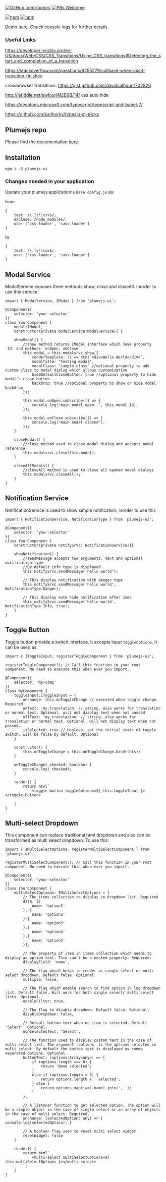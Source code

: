 [![GitHub contributors](https://img.shields.io/github/contributors/kiranmantha/plumejs-ui)](https://GitHub.com/KiranMantha/plumejs-ui/graphs/contributors/) [![PRs Welcome](https://img.shields.io/badge/PRs-welcome-brightgreen.svg)](http://makeapullrequest.com)

[![npm](https://img.shields.io/npm/dw/plumejs-ui)](https://www.npmjs.com/package/plumejs-ui)  [![npm](https://img.shields.io/npm/v/plumejs-ui)](https://www.npmjs.com/package/plumejs-ui)

Demo [here](https://kiranmantha.github.io/plumejs/#/controls). Check console logs for further details.

### Useful Links

https://developer.mozilla.org/en-US/docs/Web/CSS/CSS_Transitions/Using_CSS_transitions#Detecting_the_start_and_completion_of_a_transition

https://stackoverflow.com/questions/9255279/callback-when-css3-transition-finishes

crossbrowser transitions: https://gist.github.com/davidcalhoun/702826

http://jsfiddle.net/swfour/M2B9B/14/ css auto hide

https://devblogs.microsoft.com/typescript/typescript-and-babel-7/

https://github.com/karlhorky/typescript-tricks

## Plumejs repo
Please find the documentation [here](https://github.com/kiranmantha/plumejs).

## Installation
`npm i -S plumejs-ui`

### Changes needed in your application

Update your plumejs application's `base.config.js` as:

from 
```
{
    test: /\.(s*)css$/,
    exclude: /node_modules/,
    use: ['css-loader', 'sass-loader']
}
```

to
```
{
    test: /\.(s*)css$/,
    use: ['css-loader', 'sass-loader']
}
```

## Modal Service

ModalService exposes three methods show, close and closeAll. Inorder to use this service:

```
import { ModalService, IModal } from 'plumejs-ui';

@Component({
    selector: 'your-selector'
})
class YourComponent {
    modal:IModal;
    constructor(private modalService:ModalService){ }

    showModal() {
        //show method returns IModal interface which have property `Id` and methods `onOpen, onClose`
        this.modal = this.modalsrvc.show({
			renderTemplate: () => html`<div>Hello World</div>`,
			modalTitle: "testing modal",
			modalClass: "sample-class" //optional property to add custom class to modal dialog which allows customization
            hideDefaultCloseButton: true //optional property to hide modal's close button
            backdrop: true //optional property to show or hide modal backdrop
		});

		this.modal.onOpen.subscribe(() => {
			console.log("main modal open: ", this.modal.Id);
		});

		this.modal.onClose.subscribe(() => {
			console.log("main modal closed");
		});
    }

    closeModal() {
        //close method used to close modal dialog and accepts modal reference
        this.modalsrvc.close(this.modal);
    }

    closeAllModals() {
        //closeAll method is used to close all opened modal dialogs
        this.modalsrvc.closeAll();
    }
}

```

## Notification Service

NotificationService is used to show simple notification. Inorder to use this

```
import { NotificationService, NotificationType } from 'plumejs-ui';

@Component({
    selector: 'your-selector'
})
class YourComponent {
    constructor(private notifySrvc: NotificationService){}

    showNotification() {
        //sendMessage accepts two arguments, text and optional notification type
        //By default info type is displayed
        this.notifySrvc.sendMessage('hello world');

        // This display notification with danger type
        this.notifySrvc.sendMessage('hello world', NotificationType.Danger);

        // This display auto hide notification after 2sec
        this.notifySrvc.sendMessage('hello world', NotificationType.Info, true);
    }
}
```

## Toggle Button

Toggle button provide a switch interface. It accepts input `toggleOptions`. It can be used as:

```
import { IToggleInput, registerToggleComponent } from 'plumejs-ui';

registerToggleComponent(); // Call this function in your root component. No need to execute this when ever you import.

@Component({
    selector: 'my-comp'
})
class MyComponent {
    toggleInput:IToggleInput = {
        onchange: this.onToggleChange // executed when toggle change. Required.
        onText: 'my.translation' // string. also works for translation or normal text. Optional. will not display text when not passed.
        offText: 'my.translation' // string. also works for translation or normal text. Optional. will not display text when not passed.
        isSelected: true // boolean. set the initial state of toggle switch. will be false by default. Optional
    }

    constructor() {
        this.onToggleChange = this.onToggleChange.bind(this);
    }

    onToggleChange(_checked: boolean) {
        console.log(_checked);
    }

    render() {
        return html`
            <toggle-button toggleOptions=${ this.toggleInput }></toggle-button>
        `
    }
}
```

## Multi-select Dropdown

This component can replace traditional html dropdown and also can be transformed as multi select dropdown. To use this:

```
import { IMultiSelectOptions, registerMultiSelectComponent } from 'plumejs-ui';

registerMultiSelectComponent(); // Call this function in your root component. No need to execute this when ever you import.

@Component({
    selector: 'your-selector'
})
class YourComponent {
    multiSelectOptions: IMultiSelectOptions = {
        // The items collection to display in dropdown list. Required
		data: [{
			name: 'option1'
		}, {
            name: 'option2'
        },{
            name: 'option3'
        },{
            name: 'option4'
        },{
            name: 'option5'
        }],

        // The property of item in items collection which needs to display as option text. This can't be a nested property. Required.
		displayField: 'name',

        // The flag which helps to render as single select or multi select dropdown. Default false. Optional.
		multiple: false,

        // The flag which enable search to find option in log dropdown list. Default false. Will work for both single select/ multi select lists. Optional.
		enableFilter: true,

        // The flag to disable dropdown. Default false. Optional.
		disableDropdown: false,

        // Default button text when no item is selected. Default 'Select'. Optional.
        nonSelectedText: 'Select',

        // The function used to display custom text in the case of multi select list. The argument `options` is the options selected in multi select. By default the button text is displayed as comma seperated options. Optional.
		buttonText: (options:Array<any>) => {
			if (options.length === 0) {
				return 'None selected';
			}
			else if (options.length > 3) {
				return options.length + ' selected';
			} else {
				return options.map(i=>i.name).join(', ');
			}
		},

        // A listener function to get selected option. The option will be a simple object in the case of single select or an array of objects in the case of multi select. Required.
		onchange: (selectedOption: any) => { console.log(selectedOption); }

        // A boolean flag used to reset multi select widget
        resetWidget: false
	}

    render() {
        return html`
            <multi-select multiSelectOptions=${ this.multiSelectOptions }></multi-select>
        `;
    }
}

```